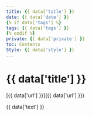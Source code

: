 ```yaml
---
title: {{ data['title'] }}
date: {{ data['date'] }}
{% if data['tags'] %}
tags: {{ data['tags'] }}
{% endif %}
private: {{ data['private'] }}
toc: Contents
Style: {{ data['style'] }} 
...
```


# {{ data['title'] }}

[{{ data['url'] }}]({{ data['url'] }})

{{ data['text'] }}
